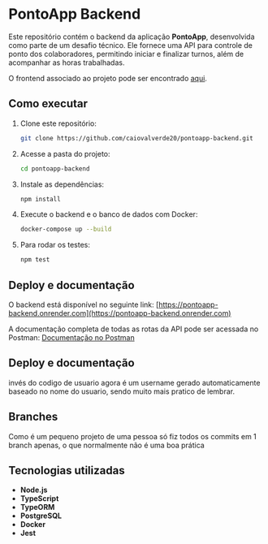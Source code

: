 # PontoApp Backend

Este repositório contém o backend da aplicação **PontoApp**, desenvolvida como parte de um desafio técnico. Ele fornece uma API para controle de ponto dos colaboradores, permitindo iniciar e finalizar turnos, além de acompanhar as horas trabalhadas.

O frontend associado ao projeto pode ser encontrado [aqui](https://github.com/caiovalverde20/pontoapp-frontend).

## **Como executar**

1. Clone este repositório:
   ```bash
   git clone https://github.com/caiovalverde20/pontoapp-backend.git
   ```

2. Acesse a pasta do projeto:
   ```bash
   cd pontoapp-backend
   ```

3. Instale as dependências:
   ```bash
   npm install
   ```

4. Execute o backend e o banco de dados com Docker:
   ```bash
   docker-compose up --build
   ```

5. Para rodar os testes:
   ```bash
   npm test
   ```

## **Deploy e documentação**

O backend está disponível no seguinte link:
[https://pontoapp-backend.onrender.com](https://pontoapp-backend.onrender.com)

A documentação completa de todas as rotas da API pode ser acessada no Postman:
[Documentação no Postman](https://documenter.getpostman.com/view/18629221/2sAYQWKDnG)

## **Deploy e documentação** 

invés do codigo de usuario agora é um username gerado automaticamente baseado no nome do usuario, sendo muito mais pratico de lembrar.

## **Branches**

Como é um pequeno projeto de uma pessoa só fiz todos os commits em 1 branch apenas, o que normalmente não é uma boa prática

## **Tecnologias utilizadas**
- **Node.js**
- **TypeScript**
- **TypeORM**
- **PostgreSQL**
- **Docker**
- **Jest**
